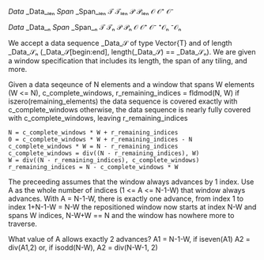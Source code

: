 _Data_ _Data_ₗₑₙ _Span_ _Span_ₗₑₙ  𝒯 𝒯ₗₑₙ  𝒫 𝒫ₗₑₙ  𝒪 𝒪⁺ 𝒪⁻

_Data_ _Data_ₙ _Span_ _Span_ₙ  𝒯 𝒯ₙ  𝒫 𝒫ₙ  𝒪 𝒪⁺ 𝒪⁻ ⁺𝒪ₙ ⁻𝒪ₙ

We accept a data sequence _Data_𝒮 of type Vector{T} and of length _Data_𝒮ₙ (_Data_𝒮[begin:end], length(_Data_𝒮) == _Data_𝒮ₙ).
We are given a window specification that includes its length, the span of any tiling, and more.

Given a data seqeunce of N elements and a window that spans W elements (W <= N),
    c_complete_windows, r_remaining_indices = fldmod(N, W)
    if iszero(remaining_elements) the data sequence is covered exactly with c_complete_windows
    otherwise, the data sequence is nearly fully covered with c_complete_windows, leaving r_remaining_indices
    
    N = c_complete_windows * W + r_remaining_indices
    0 = c_complete_windows * W + r_remaining_indices - N
    c_complete_windows * W = N - r_remaining_indices
    c_complete_windows = div((N - r_remaining_indices), W)
    W = div((N - r_remaining_indices), c_complete_windows)
    r_remaining_indices = N - c_complete_windows * W
    
The preceeding assumes that the window always advances by 1 index.
Use A as the whole number of indices (1 <= A <= N-1-W) that window always advances.
With A = N-1-W, there is exactly one advance, from index 1 to index 1+N-1-W = N-W
   the repositioned window now starts at index N-W and spans W indices, N-W+W == N
   and the window has nowhere more to traverse.

What value of A allows exactly 2 advances?
    A1 = N-1-W, if iseven(A1) A2 = div(A1,2)
    or, if isodd(N-W), A2 = div(N-W-1, 2)
    
